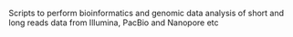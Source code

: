 Scripts to perform bioinformatics and genomic data analysis of short and long reads data from Illumina, PacBio and Nanopore etc

